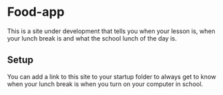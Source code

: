 # Food-app
This is a site under development that tells you when your lesson is, when your lunch break is and what the school lunch of the day is.

## Setup
You can add a link to this site to your startup folder to always get to know when your lunch break is when you turn on your computer in school.
